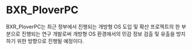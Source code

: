 BXR_PloverPC
============
BXR_PloverPC는 최근 정부에서 진행되는 개방형 OS 도입 및 확산 프로젝트의 한 부분으로 진행되는 연구 개발로써 개방형 OS 환경에서의 민감 정보 검출 및 유출을 방지 하기 위한 방향으로 진행될 예정이다. 

